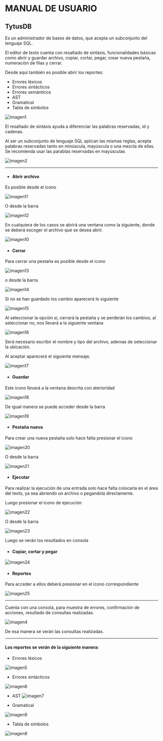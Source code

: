 # **MANUAL DE USUARIO**

## TytusDB 

Es un administrador de bases de datos, que acepta un subconjunto del lenguaje SQL.

El editor de texto cuenta con resaltado de sintáxis, funcionalidades básicas como abrir y guardar archivo, copiar, cortar, pegar, crear nueva pestaña, numeración de filas y cerrar.

Desde aquí también es posible abrir los reportes:

* Errores léxicos
* Errores sintácticos
* Errores semánticos
* AST
* Gramatical
* Tabla de símbolos

![imagen1](c.PNG)
 
 El resaltado de sintáxis ayuda a diferenciar las palabras reservadas, id y cadenas.
 
 Al ser un subconjunto de lenguaje SQL aplican las mismas reglas, acepta palabras reservadas tanto en minúscula, mayúscula o una mezcla de ellas. Se recomienda usar las parablas reservadas en mayúsculas
 
 ![imagen2](c1.PNG) 

---
* #### Abrir archivo

Es posible desde el icono

![imagen11](a1.PNG)

O desde la barra

![imagen12](a2.PNG)

En cualquiera de los casos se abrirá una ventana como la siguiente, donde se deberá escoger el archivo que se desea abrir.

![imagen10](abrir.PNG)

* #### Cerrar

Para cerrar una pestaña es posible desde el icono

![imagen13](cerrar1.PNG)

o desde la barra

![imagen14](cerrar2.PNG)

Si no se han guardado los cambio aparecerá lo siguiente 

![imagen15](cerrar.PNG)

Al seleccionar la opción si, cerrará la pestaña y se perderán los cambios, al seleccionar no, nos llevará a la siguiente ventana

![imagen16](guardarComo.PNG)

Será necesario escribir el nombre y tipo del archivo, ademas de seleccionar la ubicación.

Al aceptar aparecerá el siguiente mensaje.

![imagen17](ge.PNG)

* #### Guardar 

Este icono llevará a la ventana descrita con aterioridad

![imagen18](g1.PNG)

De igual manera se puede acceder desde la barra

![imagen19](g2.PNG)

* #### Pestaña nueva

Para crear una nueva pestaña solo hace falta presionar el icono

![imagen20](pes.PNG)

O desde la barra

![imagen21](pes2.PNG)

* #### Ejecutar

Para realizar la ejecución de una entrada solo hace falta colocarla en el área del texto, ya sea abriendo un archivo o pegandola directamente.

Luego presionar el icono de ejecución

![imagen22](correr.PNG)

O desde la barra

![imagen23](correr2.PNG)

Luego se verán los resultados en consola

* #### Copiar, cortar y pegar

![imagen24](xcv.PNG)

* #### Reportes

Para acceder a ellos deberá presionar en el icono correspondiente

![imagen25](reportes.PNG)

---

Cuenta con una consola, para muestra de errores, confirmación de acciones, resultado de consultas realizadas.

![imagen4](c3.PNG)

De esa manera se verán las consultas realizadas.

---

#### Los reportes se verán de la siguiente manera:

* Errores léxicos

![imagen5](c4.PNG)

* Errores sintácticos

![imagen6](c5.PNG)

* AST
![imagen7](c6.PNG)

* Gramatical

![imagen9](c8.PNG)

* Tabla de símbolos

![imagen8](c7.PNG)